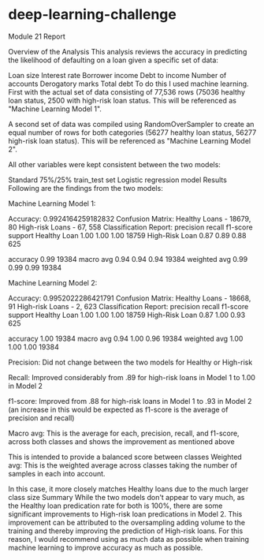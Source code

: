 # deep-learning-challenge
Module 21 Report

Overview of the Analysis
This analysis reviews the accuracy in predicting the likelihood of defaulting on a loan given a specific set of data:

Loan size
Interest rate
Borrower income
Debt to income
Number of accounts
Derogatory marks
Total debt
To do this I used machine learning. First with the actual set of data consisting of 77,536 rows (75036 healthy loan status, 2500 with high-risk loan status. This will be referenced as "Machine Learning Model 1".

A second set of data was compiled using RandomOverSampler to create an equal number of rows for both categories (56277 healthy loan status, 56277 high-risk loan status). This will be referenced as "Machine Learning Model 2".

All other variables were kept consistent between the two models:

Standard 75%/25% train_test set
Logistic regression model
Results
Following are the findings from the two models:

Machine Learning Model 1:

Accuracy: 0.9924164259182832
Confusion Matrix:
Healthy Loans - 18679, 80
High-risk Loans - 67, 558
Classification Report: precision recall f1-score support
Healthy Loan 1.00 1.00 1.00 18759 High-Risk Loan 0.87 0.89 0.88 625

accuracy                           0.99     19384
macro avg 0.94 0.94 0.94 19384 weighted avg 0.99 0.99 0.99 19384

Machine Learning Model 2:

Accuracy: 0.9952022286421791
Confusion Matrix:
Healthy Loans - 18668, 91
High-risk Loans - 2, 623
Classification Report: precision recall f1-score support
Healthy Loan 1.00 1.00 1.00 18759 High-Risk Loan 0.87 1.00 0.93 625

accuracy                           1.00     19384
macro avg 0.94 1.00 0.96 19384 weighted avg 1.00 1.00 1.00 19384

Precision: Did not change between the two models for Healthy or High-risk

Recall: Improved considerably from .89 for high-risk loans in Model 1 to 1.00 in Model 2

f1-score: Improved from .88 for high-risk loans in Model 1 to .93 in Model 2 (an increase in this would be expected as f1-score is the average of precision and recall)

Macro avg: This is the average for each, precision, recall, and f1-score, across both classes and shows the improvement as mentioned above

This is intended to provide a balanced score between classes
Weighted avg: This is the weighted average across classes taking the number of samples in each into account.

In this case, it more closely matches Healthy loans due to the much larger class size
Summary
While the two models don't appear to vary much, as the Healthy loan predication rate for both is 100%, there are some significant improvements to High-risk loan predications in Model 2. This improvement can be attributed to the oversampling adding volume to the training and thereby improving the prediction of High-risk loans. For this reason, I would recommend using as much data as possible when training machine learning to improve accuracy as much as possible.